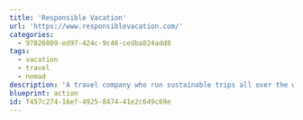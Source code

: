```yaml
---
title: 'Responsible Vacation'
url: 'https://www.responsiblevacation.com/'
categories:
  - 97826809-ed97-424c-9c46-cedba824add8
tags:
  - vacation
  - travel
  - nomad
description: 'A travel company who run sustainable trips all over the world. Sail from Scotland to Iceland, cycle across Vietnam, hike in Peru. Admittedly some of these trips will require a flight to get there, but one trip a year (or alternative years) is probably reasonable. At least when you get there, these vacations will be helping and protecting local nature, wildlife and culture.'
blueprint: action
id: f457c274-16ef-4925-8474-41e2c649c69e
---
```

